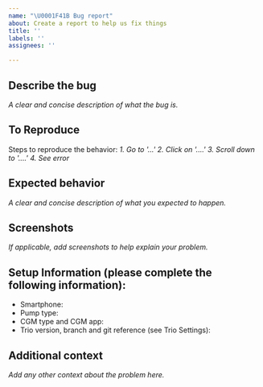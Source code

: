 ```yaml
---
name: "\U0001F41B Bug report"
about: Create a report to help us fix things
title: ''
labels: ''
assignees: ''

---
```


## Describe the bug
*A clear and concise description of what the bug is.*

## To Reproduce
Steps to reproduce the behavior:
*1. Go to '...'*
*2. Click on '....'*
*3. Scroll down to '....'*
*4. See error*

## Expected behavior
*A clear and concise description of what you expected to happen.*

## Screenshots
*If applicable, add screenshots to help explain your problem.*

## Setup Information (please complete the following information):
* Smartphone:
* Pump type:
* CGM type and CGM app:
* Trio version, branch and git reference (see Trio Settings):

## Additional context
*Add any other context about the problem here.*
